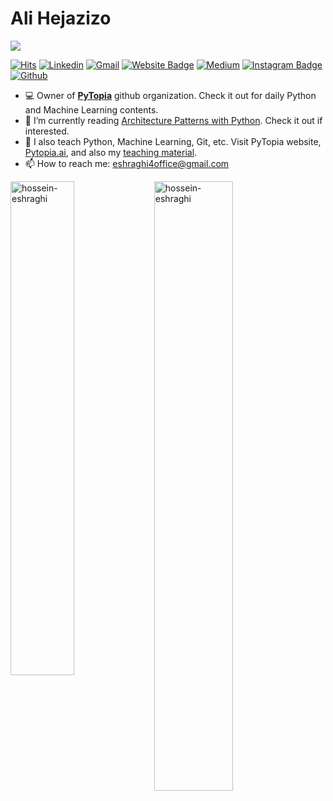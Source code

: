 <h1> Ali Hejazizo </h1>

<a href="https://www.twitter.com/pydevcode" target="_blank" rel="noreferrer"><img
src="https://img.shields.io/twitter/follow/pydevcode?logo=twitter&style=for-the-badge&color=0891b2&labelColor=1c1917"
/>

<!-- </a> <a href="https://www.github.com/hossein-eshraghi" target="_blank" rel="noreferrer"><img
src="https://img.shields.io/github/followers/hossein-eshraghi?logo=github&style=for-the-badge&color=0891b2&labelColor=1c1917" /></a> -->

[![Hits](https://hits.seeyoufarm.com/api/count/incr/badge.svg?url=https%3A%2F%2Fgithub.com%2Fhossein-eshraghi%2Fhossein-eshraghi&count_bg=%2379C83D&title_bg=%23555555&icon=&icon_color=%23E7E7E7&title=Profile+Views&edge_flat=false)](https://hits.seeyoufarm.com)
[![Linkedin](https://img.shields.io/badge/-LinkedIn-blue?style=flat&logo=Linkedin&logoColor=white)](https://www.linkedin.com/in/hossein-eshraghi/)
[![Gmail](https://img.shields.io/badge/-Gmail-c14438?style=flat&logo=Gmail&logoColor=white)](mailto:eshraghi4office@gmail.com)
[![Website Badge](https://img.shields.io/badge/-Website-c14438?style=flat&logo=Google-Chrome&logoColor=white&link=https://www..com)](https://www..com)
[![Medium](https://github.com/Rishit-dagli/Rishit-dagli/blob/master/badges/medium.svg)](https://medium.com/@hossein-eshraghi)
[![Instagram Badge](https://img.shields.io/badge/-Instagram-purple?logo=instagram&logoColor=white&link=https://instagram.com/hossein__eshraghi/)](https://www.instagram.com/hossein__eshraghi)
[![Github](https://img.shields.io/github/followers/hossein-eshraghi?label=Follow&style=social)](https://github.com/hossein__eshraghi)

- 💻 Owner of [**PyTopia**](https://github.com/hossein-eshraghi) github organization. Check it out for daily Python and Machine Learning contents.
- 🤔 I’m currently reading [Architecture Patterns with Python](https://learning.oreilly.com/library/view/architecture-patterns-with/9781492052197/preface01.html). Check it out if interested.
- 🌱 I also teach Python, Machine Learning, Git, etc. Visit PyTopia website, [Pytopia.ai](https://www.pytopia.ai), and also my [teaching material](https://github.com/pytopia).
- 📫 How to reach me: eshraghi4office@gmail.com

<div>
  <img width="45%" align="left" src="https://github-readme-stats.vercel.app/api/top-langs?username=hossein-eshraghi&show_icons=true&locale=en&layout=compact" alt="hossein-eshraghi" />
  <img width="50%"  src="https://github-readme-streak-stats.herokuapp.com/?user=hossein-eshraghi&" alt="hossein-eshraghi" />
</div>

<!----------------------------->
<!-- COMMENTED FOR LATER USE -->
<!----------------------------->

<!-- STATISTICS -->
<!-- [![Anurag's github stats](https://github-readme-stats.vercel.app/api?username=hossein-eshraghi&show_icons=true&count_private=true&include_all_commits=true&theme=dracula)](https://github.com/hossein-eshraghi)
 -->
<!-- MEDIUM & BUY ME A COFFEE -->
<!-- 
[![Stackoverflow](https://github.com/Rishit-dagli/Rishit-dagli/blob/master/badges/stackoverflow.svg)](https://stackoverflow.com/users/11878567/rishit-dagli)
 -->
<!--  [![Buy Me A Coffee](https://img.shields.io/badge/-Buy%20Me%20A%20Coffee-db4c4c?style=flat&logo=buy-me-a-coffee&logoColor=ffffff&link=https://ko-fi.com/hossein-eshraghi)](https://ko-fi.com/hossein-eshraghi) -->
